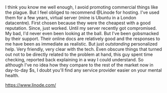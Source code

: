 I think you know me well enough, I avoid promoting commercial things like the plague. But I feel obliged to recommend @Linode for hosting. I've used them for a few years, virtual server (mine is Ubuntu in a London datacentre). First chosen because they were the cheapest with a good reputation. Since, just worked. Until my server recently got compromised. My bad, I'd never even been looking at the ball. But I've been gobsmacked by their support. Their online docs are relatively good and the responses to me have been as immediate as realistic. But just *outstanding* personalized help. Very friendly, very clear with the tech. Even obscure things that turned out not to be directly related to the problem at hand, this guy spent time checking, reported back explaining in a way I could understand. 
So although I've no idea how they compare to the rest of the market now in day-to-day $s, I doubt you'll find any service provider easier on your mental health.

https://www.linode.com/
